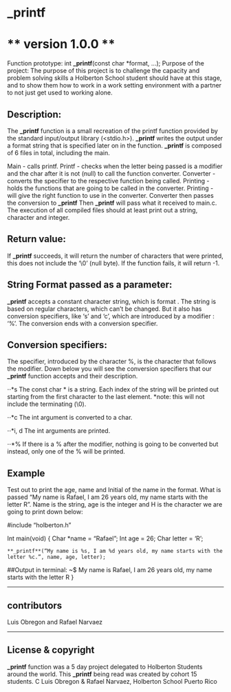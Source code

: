 # **_printf**

# ** version 1.0.0 **
Function prototype: int **_printf**(const char *format, ...);
Purpose of the project: 
The purpose of this project is to challenge the capacity and problem solving skills a Holberton School student should have at this stage, and to show them how to work in a work setting environment with a partner  to not just get used to working alone.

## Description:
The **_printf** function is a small recreation of the printf function provided by the standard input/output library (<stdio.h>). **_printf** writes the output under a format string that is specified later on in the function. **_printf** is composed of 6 files in total, including the main.

Main - calls printf.
Printf - checks when the letter being passed is a modifier and the char after it is   not (null) to call the function converter.
Converter - converts the specifier to the respective function being called.
Printing - holds the functions that are going to be called in the converter.
Printing - will give the right function to use in the converter.
Converter then passes the conversion to **_printf**
Then **_printf** will pass what it received to main.c.
The execution of all compiled files should at least print out a string, character and integer.

## Return value:
If **_printf** succeeds, it will return the number of characters that were printed, this does not include the ‘\0’ (null byte). If the function fails, it will return -1.

## String Format passed as a parameter: 
**_printf** accepts a constant character string, which is format . The string is based on regular characters, which can’t be changed. But it also has conversion specifiers, like ‘s’ and ‘c’, which are introduced by a modifier : ‘%’.  The conversion ends with a conversion specifier.

## Conversion specifiers:
The specifier, introduced by the character %, is the character that follows the modifier. Down below you will see the conversion specifiers that our **_printf** function accepts and their description.

⋅⋅*s
The const char * is a string. Each index of the string will be printed out starting from the first character to the last element. *note: this will not include the terminating (\0).

⋅⋅*c
The int argument is converted to a char.

⋅⋅*i, d
The int arguments are printed.

⋅⋅*%
If there is a % after the modifier, nothing is going to be converted but instead, only one of the % will be printed.

## Example
Test out to print the age, name and Initial of the name in the format. What is passed “My name is Rafael, I am 26 years old, my name starts with the letter R”. Name is the string, age is the integer and H is the character we are going to print down below:

#include “holberton.h”

Int main(void)
{
	Char *name = “Rafael”;
	Int age = 26;
	Char  letter = ‘R’;
	
	**_printf**(“My name is %s, I am %d years old, my name starts with the letter %c.”, name, age, letter);

##Output in terminal:
~$ My name is Rafael, I am 26 years old, my name starts with the letter R
}

---

## contributors

Luis Obregon and Rafael Narvaez

---

## License & copyright
**_printf** function was a 5 day project delegated to Holberton Students around the world. This **_printf** being read was created by cohort 15 students.
C Luis Obregon & Rafael Narvaez, Holberton School Puerto Rico

